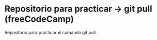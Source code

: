 # Repositorio para practicar → git pull (freeCodeCamp)
Repositorio para practicar el comando git pull.
